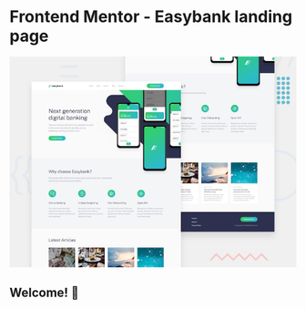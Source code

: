 # Frontend Mentor - Easybank landing page

![Design preview for the Easybank landing page coding challenge](./design/desktop-preview.jpg)

## Welcome! 👋

